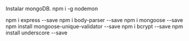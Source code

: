
Instalar mongoDB.
npm i -g nodemon

npm i express --save
npm i body-parser --save 
npm i mongoose --save
npm install mongoose-unique-validator --save
npm i bcrypt --save
npm install underscore --save